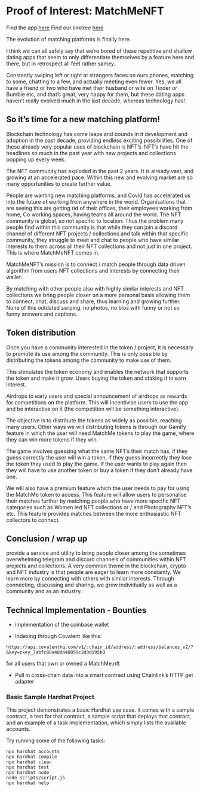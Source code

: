 # Proof of Interest: MatchMeNFT

Find the app [here](https://matchme-nft.vercel.app)
Find our linktree [here](https://linktr.ee/MatchMe.NFTxAvalanche)

The evolution of matching platforms is finally here.

I think we can all safely say that we’re bored of these repetitive and shallow dating apps that seem to only differentiate themselves by a feature here and there, but in retrospect all feel rather samey.

Constantly swiping left or right at strangers faces on ours phones, matching to some, chatting to a few, and actually meeting even fewer.
Yes, we all have a friend or two who have met their husband or wife on Tinder or Bumble etc, and that’s great, very happy for them, but these dating apps haven’t really evolved much in the last decade, whereas technology has!

## So it’s time for a new matching platform!

Blockchain technology has come leaps and bounds in it development and adoption in the past decade, providing endless exciting possibilities. One of these already very popular uses of blockchain is NFT’s. NFT’s have hit the headlines so much in the past year with new projects and collections popping up every week.

The NFT community has exploded in the past 2 years. It is already vast, and growing at an accelerated pace. Within this new and evolving market are so many opportunities to create further value.

People are wanting new matching platforms, and Covid has accelerated us into the future of working from anywhere in the world. Organisations that are seeing this are getting rid of their offices, their employees working from home, Co working spaces, having teams all around the world.
The NFT community is global, so not specific to location. Thus the problem many people find within this community is that while they can join a discord channel of different NFT projects / collections and talk within that specific community, they struggle to meet and chat to people who have similar interests to them across all their NFT collections and not just in one project. This is where MatchMeNFT comes in.

MatchMeNFT’s mission is to connect / match people through data driven algorithm from users NFT collections and interests by connecting their wallet.

By matching with other people also with highly similar interests and NFT collections we bring people closer on a more personal basis allowing them to connect, chat, discuss and share, thus learning and growing further. None of this outdated swiping, no photos, no bios with funny or not so funny answers and captions.

## Token distribution

Once you have a community interested in the token / project, it is necessary to promote its use among the community. This is only possible by distributing the tokens among the community to make use of them.

This stimulates the token economy and enables the network that supports the token and make it grow.
Users buying the token and staking it to earn interest.

Airdrops to early users and special announcement of airdrops as rewards for competitions on the platform. This will incentivise users to use the app and be interactive on it (the competition will be something interactive).

The objective is to distribute the tokens as widely as possible, reaching many users.
Other ways we will distributing tokens is through our Gamify feature in which the user will need MatchMe tokens to play the game, where they can win more tokens if they win.

The game involves guessing what the same NFT’s their match has, if they guess correctly the user will win a token, if they guess incorrectly they lose the token they used to play the game. If the user wants to play again then they will have to use another token or buy a token if they don’t already have one.

We will also have a premium feature which the user needs to pay for using the MatchMe token to access. This feature will allow users to personalise their matches further by matching people who have more specific NFT categories such as Women led NFT collections or / and Photography NFT’s etc.
This feature provides matches between the more enthusiastic NFT collectors to connect.

## Conclusion / wrap up

provide a service and utility to bring people closer among the sometimes overwhelming telegram and discord channels of communities within NFT projects and collections.
A very common theme in the blockchain, crypto and NFT industry is that people are eager to learn more constantly. We learn more by connecting with others with similar interests. Through connecting, discussing and sharing, we grow individually as well as a community and as an industry.

## Technical Implementation - Bounties

- implementation of the coinbase wallet

- Indexing through Covalent like this:

```
https://api.covalenthq.com/v1/:chain_id/address/:address/balances_v2/?&key=ckey_7abfc88a48da48059c2d3d195b0
```

for all users that own or owned a MatchMe.nft

- Pull in cross-chain data into a smart contract using Chainlink’s HTTP get adapter

### Basic Sample Hardhat Project

This project demonstrates a basic Hardhat use case. It comes with a sample contract, a test for that contract, a sample script that deploys that contract, and an example of a task implementation, which simply lists the available accounts.

Try running some of the following tasks:

```shell
npx hardhat accounts
npx hardhat compile
npx hardhat clean
npx hardhat test
npx hardhat node
node scripts/script.js
npx hardhat help
```

